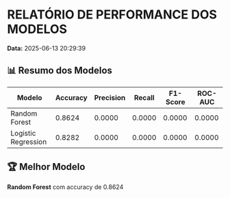 # RELATÓRIO DE PERFORMANCE DOS MODELOS

**Data:** 2025-06-13 20:29:39

## 📊 Resumo dos Modelos

| Modelo | Accuracy | Precision | Recall | F1-Score | ROC-AUC |
|--------|----------|-----------|--------|----------|----------|
| Random Forest | 0.8624 | 0.0000 | 0.0000 | 0.0000 | 0.0000 |
| Logistic Regression | 0.8282 | 0.0000 | 0.0000 | 0.0000 | 0.0000 |

## 🏆 Melhor Modelo

**Random Forest** com accuracy de 0.8624

